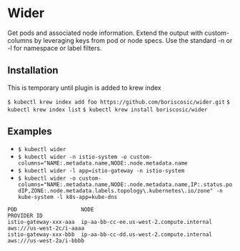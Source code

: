 # Wider
Get pods and associated node information. Extend the output with custom-columns by leveraging keys from pod or node specs. Use the standard -n or -l for namespace or label filters.

## Installation
This is temporary until plugin is added to krew index

`$ kubectl krew index add foo https://github.com/boriscosic/wider.git`
`$ kubectl krew index list`
`$ kubectl krew install boriscosic/wider`

## Examples
- `$ kubectl wider`
- `$ kubectl wider -n istio-system -o custom-columns="NAME:.metadata.name,NODE:.node.metadata.name`
- `$ kubectl wider -l app=istio-gateway -n istio-system`
- `$ kubectl wider -o custom-columns="NAME:.metadata.name,NODE:.node.metadata.name,IP:.status.podIP,ZONE:.node.metadata.labels.topology\.kubernetes\.io/zone" -n kube-system -l k8s-app=kube-dns`

```
POD                    NODE                                        PROVIDER ID
istio-gateway-xxx-aaa  ip-aa-bb-cc-ee.us-west-2.compute.internal   aws:///us-west-2c/i-aaaa
istio-gateway-xxx-bbb  ip-aa-bb-cc-dd.us-west-2.compute.internal   aws:///us-west-2a/i-bbbb
```
